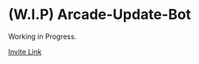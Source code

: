 # (W.I.P) Arcade-Update-Bot
Working in Progress.

[Invite Link](https://discord.com/oauth2/authorize?client_id=1241736420004204564)
